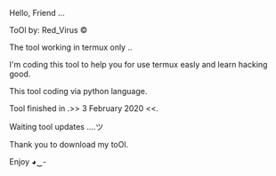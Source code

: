 Hello, Friend ...

ToOl by: Red_Virus © 

The tool working in termux only ..

I'm coding this tool to help you for use termux easly and learn hacking good.

This tool coding via python language.

Tool finished in .>> 3 February 2020 <<.

Waiting tool updates ....ツ

Thank you to download my toOl.

Enjoy  ◕‿-
